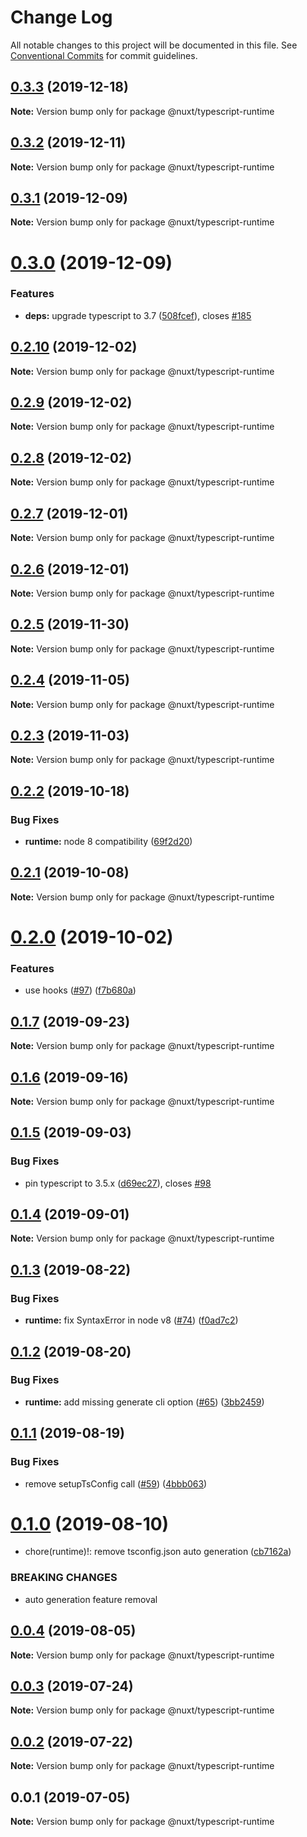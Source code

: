 # Change Log

All notable changes to this project will be documented in this file.
See [Conventional Commits](https://conventionalcommits.org) for commit guidelines.

## [0.3.3](https://github.com/nuxt/typescript/compare/@nuxt/typescript-runtime@0.3.2...@nuxt/typescript-runtime@0.3.3) (2019-12-18)

**Note:** Version bump only for package @nuxt/typescript-runtime





## [0.3.2](https://github.com/nuxt/typescript/compare/@nuxt/typescript-runtime@0.3.1...@nuxt/typescript-runtime@0.3.2) (2019-12-11)

**Note:** Version bump only for package @nuxt/typescript-runtime





## [0.3.1](https://github.com/nuxt/typescript/compare/@nuxt/typescript-runtime@0.3.0...@nuxt/typescript-runtime@0.3.1) (2019-12-09)

**Note:** Version bump only for package @nuxt/typescript-runtime





# [0.3.0](https://github.com/nuxt/typescript/compare/@nuxt/typescript-runtime@0.2.10...@nuxt/typescript-runtime@0.3.0) (2019-12-09)


### Features

* **deps:** upgrade typescript to 3.7 ([508fcef](https://github.com/nuxt/typescript/commit/508fcef3b3f0938edad9659849a82d89ac868c7c)), closes [#185](https://github.com/nuxt/typescript/issues/185)





## [0.2.10](https://github.com/nuxt/typescript/compare/@nuxt/typescript-runtime@0.2.9...@nuxt/typescript-runtime@0.2.10) (2019-12-02)

**Note:** Version bump only for package @nuxt/typescript-runtime





## [0.2.9](https://github.com/nuxt/typescript/compare/@nuxt/typescript-runtime@0.2.8...@nuxt/typescript-runtime@0.2.9) (2019-12-02)

**Note:** Version bump only for package @nuxt/typescript-runtime





## [0.2.8](https://github.com/nuxt/typescript/compare/@nuxt/typescript-runtime@0.2.7...@nuxt/typescript-runtime@0.2.8) (2019-12-02)

**Note:** Version bump only for package @nuxt/typescript-runtime





## [0.2.7](https://github.com/nuxt/typescript/compare/@nuxt/typescript-runtime@0.2.6...@nuxt/typescript-runtime@0.2.7) (2019-12-01)

**Note:** Version bump only for package @nuxt/typescript-runtime





## [0.2.6](https://github.com/nuxt/typescript/compare/@nuxt/typescript-runtime@0.2.5...@nuxt/typescript-runtime@0.2.6) (2019-12-01)

**Note:** Version bump only for package @nuxt/typescript-runtime





## [0.2.5](https://github.com/nuxt/typescript/compare/@nuxt/typescript-runtime@0.2.4...@nuxt/typescript-runtime@0.2.5) (2019-11-30)

**Note:** Version bump only for package @nuxt/typescript-runtime





## [0.2.4](https://github.com/nuxt/typescript/compare/@nuxt/typescript-runtime@0.2.3...@nuxt/typescript-runtime@0.2.4) (2019-11-05)

**Note:** Version bump only for package @nuxt/typescript-runtime





## [0.2.3](https://github.com/nuxt/typescript/compare/@nuxt/typescript-runtime@0.2.2...@nuxt/typescript-runtime@0.2.3) (2019-11-03)

**Note:** Version bump only for package @nuxt/typescript-runtime





## [0.2.2](https://github.com/nuxt/typescript/compare/@nuxt/typescript-runtime@0.2.1...@nuxt/typescript-runtime@0.2.2) (2019-10-18)


### Bug Fixes

* **runtime:** node 8 compatibility ([69f2d20](https://github.com/nuxt/typescript/commit/69f2d2053af8a00b4d11dc155a868183a0a392fb))





## [0.2.1](https://github.com/nuxt/typescript/compare/@nuxt/typescript-runtime@0.2.0...@nuxt/typescript-runtime@0.2.1) (2019-10-08)

**Note:** Version bump only for package @nuxt/typescript-runtime





# [0.2.0](https://github.com/nuxt/typescript/compare/@nuxt/typescript-runtime@0.1.7...@nuxt/typescript-runtime@0.2.0) (2019-10-02)


### Features

* use hooks ([#97](https://github.com/nuxt/typescript/issues/97)) ([f7b680a](https://github.com/nuxt/typescript/commit/f7b680a))





## [0.1.7](https://github.com/nuxt/typescript/compare/@nuxt/typescript-runtime@0.1.6...@nuxt/typescript-runtime@0.1.7) (2019-09-23)

**Note:** Version bump only for package @nuxt/typescript-runtime





## [0.1.6](https://github.com/nuxt/typescript/compare/@nuxt/typescript-runtime@0.1.5...@nuxt/typescript-runtime@0.1.6) (2019-09-16)

**Note:** Version bump only for package @nuxt/typescript-runtime





## [0.1.5](https://github.com/nuxt/typescript/compare/@nuxt/typescript-runtime@0.1.4...@nuxt/typescript-runtime@0.1.5) (2019-09-03)


### Bug Fixes

* pin typescript to 3.5.x ([d69ec27](https://github.com/nuxt/typescript/commit/d69ec27)), closes [#98](https://github.com/nuxt/typescript/issues/98)





## [0.1.4](https://github.com/nuxt/typescript/compare/@nuxt/typescript-runtime@0.1.3...@nuxt/typescript-runtime@0.1.4) (2019-09-01)

**Note:** Version bump only for package @nuxt/typescript-runtime





## [0.1.3](https://github.com/nuxt/typescript/compare/@nuxt/typescript-runtime@0.1.2...@nuxt/typescript-runtime@0.1.3) (2019-08-22)


### Bug Fixes

* **runtime:** fix SyntaxError in node v8 ([#74](https://github.com/nuxt/typescript/issues/74)) ([f0ad7c2](https://github.com/nuxt/typescript/commit/f0ad7c2))





## [0.1.2](https://github.com/nuxt/typescript/compare/@nuxt/typescript-runtime@0.1.1...@nuxt/typescript-runtime@0.1.2) (2019-08-20)


### Bug Fixes

* **runtime:** add missing generate cli option ([#65](https://github.com/nuxt/typescript/issues/65)) ([3bb2459](https://github.com/nuxt/typescript/commit/3bb2459))





## [0.1.1](https://github.com/nuxt/typescript/compare/@nuxt/typescript-runtime@0.1.0...@nuxt/typescript-runtime@0.1.1) (2019-08-19)


### Bug Fixes

* remove setupTsConfig call ([#59](https://github.com/nuxt/typescript/issues/59)) ([4bbb063](https://github.com/nuxt/typescript/commit/4bbb063))





# [0.1.0](https://github.com/nuxt/typescript/compare/@nuxt/typescript-runtime@0.0.4...@nuxt/typescript-runtime@0.1.0) (2019-08-10)


* chore(runtime)!: remove tsconfig.json auto generation ([cb7162a](https://github.com/nuxt/typescript/commit/cb7162a))


### BREAKING CHANGES

* auto generation feature removal





## [0.0.4](https://github.com/nuxt/typescript/compare/@nuxt/typescript-runtime@0.0.3...@nuxt/typescript-runtime@0.0.4) (2019-08-05)

**Note:** Version bump only for package @nuxt/typescript-runtime





## [0.0.3](https://github.com/nuxt/typescript/compare/@nuxt/typescript-runtime@0.0.2...@nuxt/typescript-runtime@0.0.3) (2019-07-24)

**Note:** Version bump only for package @nuxt/typescript-runtime





## [0.0.2](https://github.com/nuxt/typescript/compare/@nuxt/typescript-runtime@0.0.1...@nuxt/typescript-runtime@0.0.2) (2019-07-22)

**Note:** Version bump only for package @nuxt/typescript-runtime





## 0.0.1 (2019-07-05)

**Note:** Version bump only for package @nuxt/typescript-runtime

